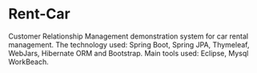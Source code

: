 # Rent-Car

Customer Relationship Management demonstration system for car rental management. 
The technology used: Spring Boot, Spring JPA, Thymeleaf, WebJars, Hibernate ORM and Bootstrap. 
Main tools used: Eclipse, Mysql WorkBeach. 
